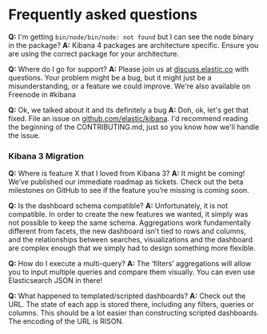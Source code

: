 # Frequently asked questions

**Q:** I'm getting `bin/node/bin/node: not found` but I can see the node binary in the package?
**A:** Kibana 4 packages are architecture specific. Ensure you are using the correct package for your architecture.

**Q:** Where do I go for support?
**A:** Please join us at [discuss.elastic.co](https://discuss.elastic.co) with questions. Your problem might be a bug, but it might just be a misunderstanding, or a feature we could improve. We're also available on Freenode in #kibana

**Q:** Ok, we talked about it and its definitely a bug
**A:** Doh, ok, let's get that fixed. File an issue on [github.com/elastic/kibana](https://github.com/elastic/kibana). I'd recommend reading the beginning of the CONTRIBUTING.md, just so you know how we'll handle the issue.

### Kibana 3 Migration
**Q:** Where is feature X that I loved from Kibana 3?
**A:** It might be coming! We’ve published our immediate roadmap as tickets. Check out the beta milestones on GitHub to see if the feature you’re missing is coming soon.

**Q:** Is the dashboard schema compatible?
**A:** Unfortunately, it is not compatible. In order to create the new features we wanted, it simply was not possible to keep the same schema. Aggregations work fundamentally different from facets, the new dashboard isn’t tied to rows and columns, and the relationships between searches, visualizations and the dashboard are complex enough that we simply had to design something more flexible.

**Q:** How do I execute a multi-query?
**A:** The ‘filters’ aggregations will allow you to input multiple queries and compare them visually. You can even use Elasticsearch JSON in there!

**Q:** What happened to templated/scripted dashboards?
**A:** Check out the URL. The state of each app is stored there, including any filters, queries or columns. This should be a lot easier than constructing scripted dashboards. The encoding of the URL is RISON.
